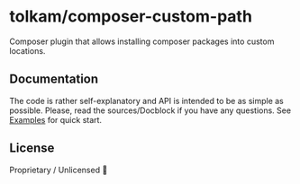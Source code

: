 # tolkam/composer-custom-path

Composer plugin that allows installing composer packages into custom locations.

## Documentation

The code is rather self-explanatory and API is intended to be as simple as possible. Please, read the sources/Docblock if you have any questions. See [Examples](/examples) for quick start.

## License

Proprietary / Unlicensed 🤷
